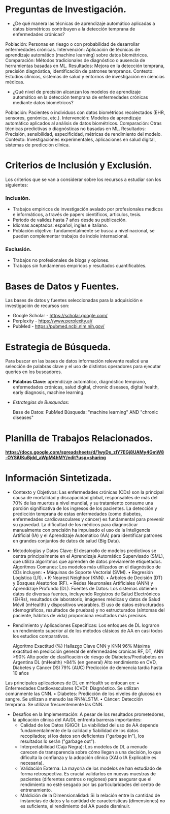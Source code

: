 # Preguntas de Investigación.

 * ¿De qué manera las técnicas de aprendizaje automático aplicadas a datos biométricos contribuyen a la detección temprana de enfermedades crónicas?

Población: Personas en riesgo o con probabilidad de desarrollar enfermedades crónicas.
Intervención: Aplicación de técnicas de aprendizaje automático (machine learning) sobre datos biométricos.
Comparación: Métodos tradicionales de diagnóstico o ausencia de herramientas basadas en ML.
Resultados: Mejora en la detección temprana, precisión diagnóstica, identificación de patrones tempranos.
Contexto: Estudios clínicos, sistemas de salud y entornos de investigación en ciencias médicas.
 
 * ¿Qué nivel de precisión alcanzan los modelos de aprendizaje automático en la detección temprana de enfermedades crónicas mediante datos biométricos?

 Población: Pacientes o individuos con datos biométricos recolectados (EHR, sensores, genómica, etc.).
 Intervención: Modelos de aprendizaje automático aplicados al análisis de datos biométricos.
 Comparación: Otras técnicas predictivas o diagnósticas no basadas en ML.
 Resultados: Precisión, sensibilidad, especificidad, métricas de rendimiento del modelo.
 Contexto: Investigaciones experimentales, aplicaciones en salud digital, sistemas de predicción clínica.

 # Criterios de Inclusión y Exclusión.

 Los criterios que se van a considerar sobre los recursos a estudiar son los siguientes:

### Inclusión.
 * Trabajos empiricos de investigación avalado por profesionales medicos e informáticos, a través de papers cientificos, articulos, tesis.
 * Periodo de validez hasta 7 años desde su publicación.
 * Idiomas aceptados: español, ingles e italiano.
 * Población objetivo: fundamentalmente se busca a nivel nacional, se pueden complementar trabajos de indole internacional.

### Exclusión.
* Trabajos no profesionales de blogs y opiones.
* Trabajos sin fundamenos empiricos y resultados cuantificables.

# Bases de Datos y Fuentes.
Las bases de datos y fuentes seleccionadas para la adquisición e investigación de recursos son:

* Google Scholar - https://scholar.google.com/
* Perplexity - https://www.perplexity.ai/
* PubMed - https://pubmed.ncbi.nlm.nih.gov/

# Estrategia de Búsqueda.
Para buscar en las bases de datos información relevante realicé una selección de palabras clave y el uso de distintos operadores para ejecutar queries en los buscadores.

* **Palabras Clave:** aprendizaje automático, diagnóstico temprano, enfermedades crónicas, salud digital, chronic diseases, digital health, early diagnosis, machine learning.

* *Estrategias de Busquedas:* 
    
    Base de Datos: PubMed
    Búsqueda: "machine learning"  AND "chronic diseases"

# Planilla de Trabajos Relacionados.
**https://docs.google.com/spreadsheets/d/1wyDs_zIY7EGj8UAMy4GmW8-OYSiUKuBjdd_aWpM4hMY/edit?usp=sharing**

# Información Sintetizada.

* Contexto y Objetivos:
Las enfermedades crónicas (CDs) son la principal causa de mortalidad y discapacidad global, responsables de más del 70% de las muertes a nivel mundial, y su tratamiento consume una porción significativa de los ingresos de los pacientes. La detección y predicción temprana de estas enfermedades (como diabetes, enfermedades cardiovasculares y cáncer) es fundamental para prevenir su gravedad.
La dificultad de los médicos para diagnosticar manualmente con precisión ha impulsado el uso de la Inteligencia Artificial (IA) y el Aprendizaje Automático (AA) para identificar patrones en grandes conjuntos de datos de salud (Big Data).

* Metodologías y Datos Clave:
El desarrollo de modelos predictivos se centra principalmente en el Aprendizaje Automático Supervisado (SML), que utiliza algoritmos que aprenden de datos previamente etiquetados.
Algoritmos Comunes:
Los modelos más utilizados en el diagnóstico de CDs incluyen:
• Máquinas de Soporte Vectorial (SVM).
• Regresión Logística (LR).
• K-Nearest Neighbor (KNN).
• Árboles de Decisión (DT) y Bosques Aleatorios (RF).
• Redes Neuronales Artificiales (ANN) y Aprendizaje Profundo (DL).
Fuentes de Datos:
Los sistemas obtienen datos de diversas fuentes, incluyendo Registros de Salud Electrónicos (EHRs), resultados de laboratorio, imágenes médicas y datos de Salud Móvil (mHealth) y dispositivos wearables. El uso de datos estructurados (demográficos, resultados de pruebas) y no estructurados (síntomas del paciente, hábitos de vida) proporciona resultados más precisos.

* Rendimiento y Aplicaciones Específicas:
Los enfoques de DL lograron un rendimiento superior al de los métodos clásicos de AA en casi todos los estudios comparativos.
    
    Algoritmo       Exactitud (%)               Hallazgo Clave
    CNN y KNN           96%                 Máxima exactitud en predicción general de enfermedades cronicas
    RF, DT, ANN         >90%                Alto poder de clasificación de riesgo de Diabetes/Prediabetes en Argentina
    DL (mHealth)        >84% (en general)   Alto rendimiento en CVD, Diabetes y Cáncer
    DSI                 79% (AUC)           Predicción de demencia tardía hasta 10 años

Las principales aplicaciones de DL en mHealth se enfocan en:
• Enfermedades Cardiovasculares (CVD): Diagnóstico. Se utilizan comúnmente las CNN.
• Diabetes: Predicción de los niveles de glucosa en sangre. Se utilizan a menudo las RNN/LSTM.
• Cáncer: Detección temprana. Se utilizan frecuentemente las CNN.

* Desafíos en la Implementación:
A pesar de los resultados prometedores, la aplicación clínica del AA/DL enfrenta barreras importantes:
    * Calidad de los Datos (GIGO): La viabilidad del uso de AA depende fundamentalmente de la calidad y fiabilidad de los datos recopilados; si los datos son deficientes ("garbage in"), los resultados lo serán ("garbage out").
    * Interpretabilidad (Caja Negra): Los modelos de DL a menudo carecen de transparencia sobre cómo llegan a una decisión, lo que dificulta la confianza y la adopción clínica (XAI o IA Explicable es necesaria).
    * Validación Externa: La mayoría de los modelos se han estudiado de forma retrospectiva. Es crucial validarlos en nuevas muestras de pacientes (diferentes centros o regiones) para asegurar que el rendimiento no esté sesgado por las particularidades del centro de entrenamiento.
    * Maldición de la Dimensionalidad: Si la relación entre la cantidad de instancias de datos y la cantidad de características (dimensiones) no es suficiente, el rendimiento del AA puede disminuir.

